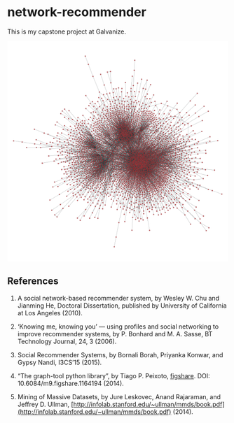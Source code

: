 # network-recommender
This is my capstone project at Galvanize.

![Fig.1](fig/network3b_sfdp.png)


## References

1. A social network-based recommender system, by Wesley W. Chu and Jianming He,
   Doctoral Dissertation, published by University of California at Los Angeles (2010).

2. ‘Knowing me, knowing you’ — using profiles and social networking to improve
   recommender systems, by P. Bonhard and M. A. Sasse, BT Technology Journal,
   24, 3 (2006).

3. Social Recommender Systems, by Bornali Borah, Priyanka Konwar, and Gypsy Nandi,
    I3CS’15 (2015).

4. “The graph-tool python library”, by Tiago P. Peixoto, 
   [figshare](http://figshare.com/articles/graph_tool/1164194). DOI:
   10.6084/m9.figshare.1164194 (2014).

5. Mining of Massive Datasets, by Jure Leskovec, Anand Rajaraman, and Jeffrey D. Ullman, [http://infolab.stanford.edu/~ullman/mmds/book.pdf](http://infolab.stanford.edu/~ullman/mmds/book.pdf) (2014). 
